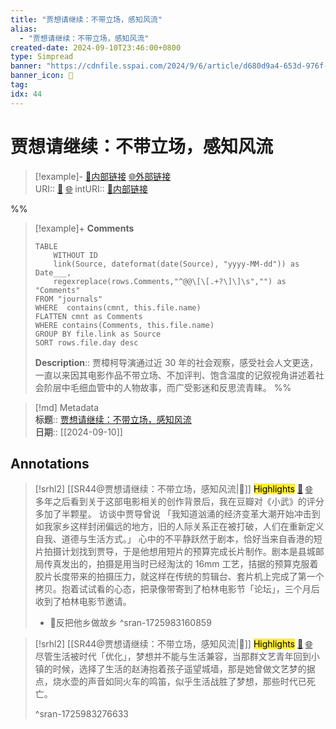 ```yaml
---
title: "贾想请继续：不带立场，感知风流"
alias: 
  - "贾想请继续：不带立场，感知风流"
created-date: 2024-09-10T23:46:00+0800
type: Simpread
banner: "https://cdnfile.sspai.com/2024/9/6/article/d680d9a4-653d-976f-0f39-30faf928d213.jpeg "
banner_icon: 🔖
tag: 
idx: 44
---
```


# 贾想请继续：不带立场，感知风流

> [!example]- [🧷内部链接](<http://localhost:7026/unread/44>) [🌐外部链接](<>)    
> URI:: [🧷](<http://localhost:7026/unread/44>) [🌐](<>) 
> intURI:: [🧷内部链接](<http://localhost:7026/reading/44>)

%%
> [!example]+ **Comments**  
> ```dataview
> TABLE 
>     WITHOUT ID
>     link(Source, dateformat(date(Source), "yyyy-MM-dd")) as Date___, 
>     regexreplace(rows.Comments,"^@@\[\[.+?\]\]\s","") as "Comments"
> FROM "journals"
> WHERE  contains(cmnt, this.file.name)
> FLATTEN cmnt as Comments
> WHERE contains(Comments, this.file.name)
> GROUP BY file.link as Source
> SORT rows.file.day desc
> ```
>  **Description**:: 贾樟柯导演通过近 30 年的社会观察，感受社会人文更迭，一直以来因其电影作品不带立场、不加评判、饱含温度的记叙视角讲述着社会阶层中毛细血管中的人物故事，而广受影迷和反思流青睐。
%%

> [!md] Metadata  
> **标题**:: [贾想请继续：不带立场，感知风流](https://sspai.com/post/92085)  
> **日期**:: [[2024-09-10]]  

## Annotations


> [!srhl2] [[SR44@贾想请继续：不带立场，感知风流|📄]] <mark style="background-color: #ffeb3b">Highlights</mark> [🧷](<http://localhost:7026/unread/44#id=1725983160859>) [🌐](<#id=1725983160859>)   
> 多年之后看到关于这部电影相关的创作背景后，我在豆瓣对《小武》的评分多加了半颗星。 访谈中贾导曾说 「我知道汹涌的经济变革大潮开始冲击到如我家乡这样封闭偏远的地方，旧的人际关系正在被打破，人们在重新定义自我、道德与生活方式。」 心中的不平静跃然于剧本，恰好当来自香港的短片拍摄计划找到贾导，于是他想用短片的预算完成长片制作。剧本是县城邮局传真发出的，拍摄是用当时已经淘汰的 16mm 工艺，拮据的预算克服着胶片长度带来的拍摄压力，就这样在传统的剪辑台、套片机上完成了第一个拷贝。抱着试试看的心态，把录像带寄到了柏林电影节「论坛」，三个月后收到了柏林电影节邀请。
>  
> - 📝反把他乡做故乡
> ^sran-1725983160859

> [!srhl2] [[SR44@贾想请继续：不带立场，感知风流|📄]] <mark style="background-color: #ffeb3b">Highlights</mark> [🧷](<http://localhost:7026/unread/44#id=1725983276633>) [🌐](<#id=1725983276633>)   
> 尽管生活被时代「优化」，梦想并不能与生活兼容，当那群文艺青年回到小镇的时候，选择了生活的赵涛抱着孩子遥望城墙，那是她曾做文艺梦的据点，烧水壶的声音如同火车的鸣笛，似乎生活战胜了梦想，那些时代已死亡。
> 
>
> ^sran-1725983276633



